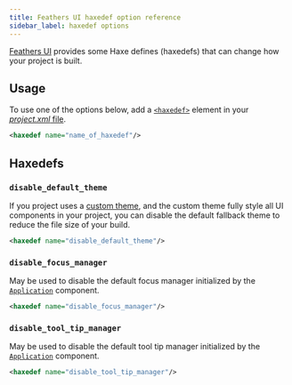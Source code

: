 ```yaml
---
title: Feathers UI haxedef option reference
sidebar_label: haxedef options
---
```


[Feathers UI](/) provides some Haxe defines (haxedefs) that can change how your project is built.

## Usage

To use one of the options below, add a [`<haxedef>`](https://lime.software/docs/project-files/xml-format/#haxedef) element in your [_project.xml_ file](https://lime.software/docs/project-files/xml-format/).

```xml
<haxedef name="name_of_haxedef"/>
```

## Haxedefs

### `disable_default_theme`

If you project uses a [custom theme](./custom-themes.md), and the custom theme fully style all UI components in your project, you can disable the default fallback theme to reduce the file size of your build.

```xml
<haxedef name="disable_default_theme"/>
```

### `disable_focus_manager`

May be used to disable the default focus manager initialized by the [`Application`](./application.md) component.

```xml
<haxedef name="disable_focus_manager"/>
```

### `disable_tool_tip_manager`

May be used to disable the default tool tip manager initialized by the [`Application`](./application.md) component.

```xml
<haxedef name="disable_tool_tip_manager"/>
```
